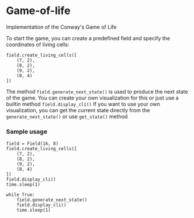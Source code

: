 # Game-of-life
Implementation of the Conway's Game of Life

To start the game, you can create a predefined field and specify the coordinates of living cells:
```
field.create_living_cells([
    (7, 2),
    (8, 2),
    (9, 2),
    (8, 4)
])
```

The method `field.generate_next_state()` is used to produce the next state of the game.
You can create your own visualization for this or just use a builtin method `field.display_cli()`
If you want to use your own visualization, you can get the current state directly from the `generate_next_state()` or use `get_state()` method

### Sample usage
```
field = Field(16, 8)
field.create_living_cells([
    (7, 2),
    (8, 2),
    (9, 2),
    (8, 4)
])
field.display_cli()
time.sleep(1)
    
while True:
    field.generate_next_state()
    field.display_cli()
    time.sleep(1)
```

